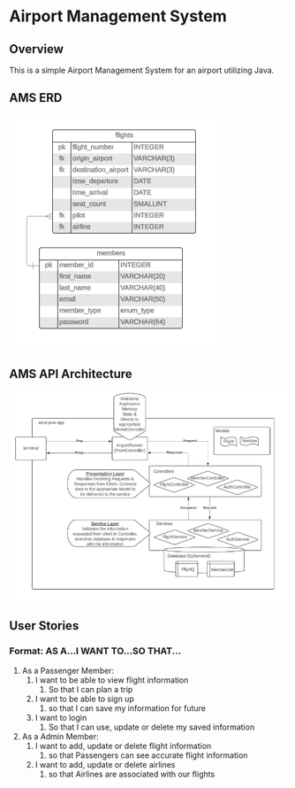 # Airport Management System

## Overview

This is a simple Airport Management System for an airport utilizing Java.

## AMS ERD
![](src/main/resources/ams-erd.png)

## AMS API Architecture

![](src/main/resources/ams-app-architecture.png)

## User Stories
### Format: AS A...I WANT TO...SO THAT...

1. As a Passenger Member:
   1. I want to be able to view flight information
      1. So that I can plan a trip
   2. I want to be able to sign up
      1. so that I can save my information for future
   3. I want to login
      1. So that I can use, update or delete my saved information
2. As a Admin Member:
   1. I want to add, update or delete flight information
      1. so that Passengers can see accurate flight information
   2. I want to add, update or delete airlines
      1. so that Airlines are associated with our flights



